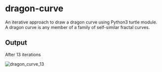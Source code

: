 # dragon-curve
An iterative approach to draw a dragon curve using Python3 turtle module. A dragon curve is any member of a family of self-similar fractal curves.

## Output

After 13 iterations

![dragon_curve_13](https://user-images.githubusercontent.com/72320207/155968703-43ee9884-f040-44c4-b389-434b7de5b967.jpg)
